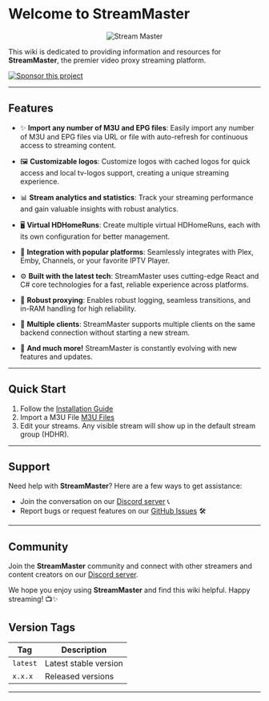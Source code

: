 # Welcome to StreamMaster

<p align="center">
  <img src="assets/sm_logo.png" alt="Stream Master" />
</p>

This wiki is dedicated to providing information and resources for **StreamMaster**, the premier video proxy streaming platform.

[![Sponsor this project](https://img.shields.io/badge/Sponsor-%E2%9D%A4-pink)](https://www.patreon.com/user?u=52683080)

---

## Features

- ✨ **Import any number of M3U and EPG files**: Easily import any number of M3U and EPG files via URL or file with auto-refresh for continuous access to streaming content.
- 🖼️ **Customizable logos**: Customize logos with cached logos for quick access and local tv-logos support, creating a unique streaming experience.

- 📊 **Stream analytics and statistics**: Track your streaming performance and gain valuable insights with robust analytics.

- 🖥️ **Virtual HDHomeRuns**: Create multiple virtual HDHomeRuns, each with its own configuration for better management.

- 🔗 **Integration with popular platforms**: Seamlessly integrates with Plex, Emby, Channels, or your favorite IPTV Player.

- ⚙️ **Built with the latest tech**: StreamMaster uses cutting-edge React and C# core technologies for a fast, reliable experience across platforms.

- 🚀 **Robust proxying**: Enables robust logging, seamless transitions, and in-RAM handling for high reliability.

- 👥 **Multiple clients**: StreamMaster supports multiple clients on the same backend connection without starting a new stream.

- 🎉 **And much more!** StreamMaster is constantly evolving with new features and updates.

---

## Quick Start

1. Follow the [Installation Guide](Installation)
2. Import a M3U File [M3U Files](M3UFiles)
3. Edit your streams. Any visible stream will show up in the default stream group (HDHR).

---

## Support

Need help with **StreamMaster**? Here are a few ways to get assistance:

- Join the conversation on our [Discord server](https://discord.gg/gFz7EtHhG2) 📞
- Report bugs or request features on our [GitHub Issues](https://github.com/SenexCrenshaw/StreamMaster/issues) 🛠️

---

## Community

Join the **StreamMaster** community and connect with other streamers and content creators on our [Discord server](https://discord.gg/gFz7EtHhG2).

We hope you enjoy using **StreamMaster** and find this wiki helpful. Happy streaming! 📺✨

## Version Tags

| Tag      | Description           |
| -------- | --------------------- |
| `latest` | Latest stable version |
| `x.x.x`  | Released versions     |

---
